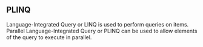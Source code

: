 ## PLINQ
Language-Integrated Query or LINQ is used to perform queries on items.
Parallel Language-Integrated Query or PLINQ can be used to allow elements of the query to execute in parallel.

